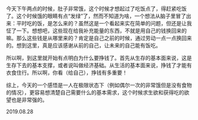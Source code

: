 今天下午两点的时候，肚子非常饿，这个时候才想起过了吃饭点了，得赶紧吃饭了。这个时候饿的眼睛有点“发绿”了，然而不知道为啥，一个想法从脑子里冒了出来：平时吃的饭，是怎么来的？虽然这是一个看起来实在简单的问题，但还是让我怔了一下。想想吧，这些现在给我补充能量的东西，不就是用自己的钱换回来的嘛。那么这些钱是从哪里来的？肯定是自己之前的时候，通过劳动一点一点换回来的。想到这里，真是应该感谢从前的自己，让未来的自己能有饭吃。

所以啊，到这里就开始有点明白为什么要挣钱了。首先从生存的基本面来说，这是生存下去的基本支撑，或者说叫做经济基础。从生活的基本面来说，挣钱了才能有衣食住行。所以啊，你看（给自己），挣钱有多重要！

综上，今天的一个感悟是一人在极限状态下（例如偶尔一次的非常饿但是没有食物的情况），更容易想清楚自己需要什么的基本需求，这个时候求生欲和获得吃的欲望也是非常强的。


2019.08.28
